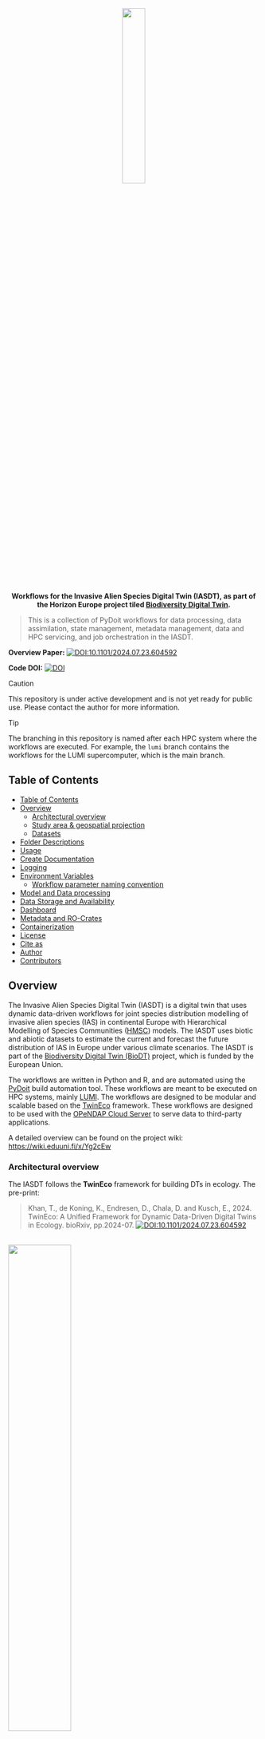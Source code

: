  <div align="center" style="text-align:center">
  <img width="30%" src="assets/biodt.png" />
  <br/>
  <b>Workflows for the Invasive Alien Species Digital Twin (IASDT), as part of the Horizon Europe project tiled <a href="https://biodt.eu">Biodiversity Digital Twin</a>.</b>  
</div>

> This is a collection of PyDoit workflows for data processing, data assimilation, state management, metadata management, data and HPC servicing, and job orchestration in the IASDT.

**Overview Paper:** [![DOI:10.1101/2024.07.23.604592](http://img.shields.io/badge/DOI-10.1101/2024.07.23.604592-323F23.svg)](https://doi.org/10.3897/rio.10.e124579) 

**Code DOI:** [![DOI](https://zenodo.org/badge/DOI/10.5281/zenodo.14756907.svg)](https://doi.org/10.5281/zenodo.14756907)



>[!CAUTION]
>This repository is under active development and is not yet ready for public use. Please contact the author for more information.

>[!TIP]
> The branching in this repository is named after each HPC system where the workflows are executed. For example, the `lumi` branch contains the workflows for the LUMI supercomputer, which is the main branch.

## Table of Contents

- [Table of Contents](#table-of-contents)
- [Overview](#overview)
  - [Architectural overview](#architectural-overview)
  - [Study area \& geospatial projection](#study-area--geospatial-projection)
  - [Datasets](#datasets)
- [Folder Descriptions](#folder-descriptions)
- [Usage](#usage)
- [Create Documentation](#create-documentation)
- [Logging](#logging)
- [Environment Variables](#environment-variables)
  - [Workflow parameter naming convention](#workflow-parameter-naming-convention)
- [Model and Data processing](#model-and-data-processing)
- [Data Storage and Availability](#data-storage-and-availability)
- [Dashboard](#dashboard)
- [Metadata and RO-Crates](#metadata-and-ro-crates)
- [Containerization](#containerization)
- [License](#license)
- [Cite as](#cite-as)
- [Author](#author)
- [Contributors](#contributors)

## Overview

The Invasive Alien Species Digital Twin (IASDT) is a digital twin that uses dynamic data-driven workflows for joint species distribution modelling of invasive alien species (IAS) in continental Europe with Hierarchical Modelling of Species Communities ([HMSC](https://www.helsinki.fi/en/researchgroups/statistical-ecology/software/hmsc)) models. The IASDT uses biotic and abiotic datasets to estimate the current and forecast the future distribution of IAS in Europe under various climate scenarios. The IASDT is part of the [Biodiversity Digital Twin (BioDT)](https://biodt.eu) project, which is funded by the European Union.

The workflows are written in Python and R, and are automated using the [PyDoit](https://pydoit.org) build automation tool. These workflows are meant to be executed on HPC systems, mainly [LUMI](https://lumi-supercomputer.eu). The workflows are designed to be modular and scalable based on the [TwinEco](#architectural-overview) framework. These workflows are designed to be used with the [OPeNDAP Cloud Server](#data-storage-and-availability) to serve data to third-party applications.

A detailed overview can be found on the project wiki: https://wiki.eduuni.fi/x/Yg2cEw

### Architectural overview

The IASDT follows the **TwinEco** framework for building DTs in ecology. The pre-print:

>Khan, T., de Koning, K., Endresen, D., Chala, D. and Kusch, E., 2024. TwinEco: A Unified Framework for Dynamic Data-Driven Digital Twins in Ecology. bioRxiv, pp.2024-07. [![DOI:10.1101/2024.07.23.604592](http://img.shields.io/badge/DOI-10.1101/2024.07.23.604592-323F23.svg)](https://doi.org/10.1101/2024.07.23.604592)

<br/>
<centre>
<img src="assets/IASDT-dataflow-components.png"  width="50%" style="align:center"/>
</centre>
<br/>


**Figure 1:** An overview of the Invasive Alien Species Digital Twin (IASDT) components. 1) Dynamic Data-Driven Application Systems (DDDAS) based workflows listen for changes in data sources (1.a. feedback loops), pull and process required data (1.b. data processing), merge and reconcile new and old data (1.c. data assimilation), version datasets and add metadata (1.d. state + FAIR metadata management), and transfer updated datasets (data + log files) to a data server (1.e. data servicing). 2) OPeNDAP Cloud Server services the datasets from the previous component and provides an interface to all IASDT data (input, output, metadata, and log files). The server also serves as an interface for third-party applications to access information contained in the IASDT. 3) IAS Joint Species Distribution Model is the modelling block of IASDT that uses input data to estimate gridded IAS numbers per habitat type. 4) IASDT dashboard presents aggregated results of IASDT in a simplified and intuitive manner to BioDT users and stakeholders and serves as a communication tool.

### Study area & geospatial projection

<centre>
<img src="assets/CHELSA-studyarea.jpeg" width="50%"/>
</centre>
<br/>

**Figure 2:** Study area is defined as the area of the [EEA Reference Grid](https://www.eea.europa.eu/en/datahub/datahubitem-view/3c362237-daa4-45e2-8c16-aaadfb1a003b). The study area is divided into 10x10 km grid cells. The grid cells are projected in the [ETRS89-LAEA projection](https://epsg.io/3035) (EPSG:3035).

### Datasets

| Data                                                                                         | Spatial resolution                                                           | Temporal resolution    | Details                                                                                                                                                                                                                                                                                                | Source                                                                                                                                                                                                                                                                                                                                                                                                                                                                                                                                                                                                                                                                                                                                                                                                  |
| -------------------------------------------------------------------------------------------- | ---------------------------------------------------------------------------- | ---------------------- | ------------------------------------------------------------------------------------------------------------------------------------------------------------------------------------------------------------------------------------------------------------------------------------------------------ | ------------------------------------------------------------------------------------------------------------------------------------------------------------------------------------------------------------------------------------------------------------------------------------------------------------------------------------------------------------------------------------------------------------------------------------------------------------------------------------------------------------------------------------------------------------------------------------------------------------------------------------------------------------------------------------------------------------------------------------------------------------------------------------------------------- |
| Reference grid                                                                               | 10 km                                                                        | \---                   | The European Environment Agency's (EEA) reference grid at 10 km resolution at Lambert Azimuthal Equal Area projection (EPSG:3035). All data listed below were processed into this reference grid.                                                                                                      | https://www.eea.europa.eu/en/datahub/datahubitem-view/3c362237-daa4-45e2-8c16-aaadfb1a003b                                                                                                                                                                                                                                                                                                                                                                                                                                                                                                                                                                                                                                                                                                              |
| Species observations                                                                         | Global Biodiversity Information Facility (GBIF)                              | points                 | \> 1981                                                                                                                                                                                                                                                                                                | The most up-to-date version of occurrence data is dynamically downloaded from GBIF using the rgbif R package (Chamberlain et al. 2023) (> 8 million occurrences, March 2024; Figure 2a). Doubtful occurrences and occurrences with high spatial uncertainty are excluded.                                                                                                                                                                                                                                                                                                                                                                                                                                                                                                                               | https://www.gbif.org/ |
| European Alien Species Information Network (EASIN)                                           | points                                                                       | \> 1981                | EASIN provides spatial data on 14,000 alien species. Species occurrences were downloaded using EASIN's API. Thirty-four partners shared their data with EASIN (including GBIF). Only non-GBIF data from EASIN were considered in the models (> 692 K observations for 483 IAS; March 2024; Figure 2b). | European Commission - Joint Research Centre - European Alien Species Information Network (EASIN) https://easin.jrc.ec.europa.eu/                                                                                                                                                                                                                                                                                                                                                                                                                                                                                                                                                                                                                                                                        |
| Integrated European Long-Term Ecosystem, Critical Zone and socio-ecological Research (eLTER) | points                                                                       | \> 1981                | eLTER is a network of sites collecting ecological data for long-term research within the EU. Vegetation data from 137 eLTER sites were processed and homogenised. The final eLTER dataset comprises 5,265 observations from 46 sites, representing 110 IAS (Figure 2c).                                | https://elter-ri.eu/                                                                                                                                                                                                                                                                                                                                                                                                                                                                                                                                                                                                                                                                                                                                                                                    |
| Habitat information                                                                          | Corine Land Cover (CLC)                                                      | 100 m                  | 2017-2018                                                                                                                                                                                                                                                                                              | CLC dataset is a pan-European land-cover and land-use inventory with 44 thematic classes, ranging from broad forested areas to individual vineyards. We are currently using V2020_20u1 of CLC data, but the data workflow is flexible to use future versions of CLC data.                                                                                                                                                                                                                                                                                                                                                                                                                                                                                                                               | https://land.copernicus.eu/en/products/corine-land-cover |
| Climate data                                                                                 | Climatologies at high resolution for the Earth’s land surface areas (CHELSA) | 30 arc seconds; ~ 1 km | 1981–20102011–20402041–20702071–2100                                                                                                                                                                                                                                                                   | CHELSA provides global high-resolution data on various environmental variables currently and in different future climate scenarios. Six ecologically meaningful and low-correlated bioclimatic variables are used in the models-        temperature seasonality (bio4)-        mean daily minimum air temperature of the coldest month (bio6)-        mean daily mean air temperatures of the wettest quarter (bio8)-        annual precipitation amount (bio12)-        precipitation seasonality (bio15)-        mean monthly precipitation amount of the warmest quarter (bio18)In addition to current climate conditions, there are nine options for multiple climate CMIP6 models (3 shared socioeconomic pathways [ssp126 - ssp370 - ssp585] × 3 time slots [2011-2040 - 2041-2070 - 2071-2100]). | Karger et al. (2018), Karger et al. (2017)https://chelsa-climate.org/ |
|  Road intensity                                                                              | lines                                                                        | most recent            | The total length of roads per grid cell was computed from the most recent version of the GRIP (Global Roads Inventory Project) global roads database.                                                                                                                                                  | Meijer et al. (2018)https://www.globio.info/download-grip-dataset                                                                                                                                                                                                                                                                                                                                                                                                                                                                                                                                                                                                                                                                                                                                       |
|  Railway intensity                                                                           | lines                                                                        | most recent            | The total length of railways per grid cell was computed from the most recent version of OpenRailwayMap.                                                                                                                                                                                                | https://www.openrailwaymap.org/                                                                                                                                                                                                                                                                                                                                                                                                                                                                                                                                                                                                                                                                                                                                                                         |
|  Sampling bias                                                                               | points                                                                       | \> 1981                | The total number of vascular plant observations per grid cell in the GBIF database was computed (> 230 million occurrences, March 2024).                                                                                                                                                               | https://www.gbif.org/                                                                                                                                                                                                                                                                                                                                                                                                                                                                                                                                                                                                                                                                                                                                                                                   |

## Folder Descriptions

- assets/ --> static assets (images, videos, etc.)
- datasets/ --> datasets divided into `raw`, `interim`, and `processed` sub-folders
- docs/ --> software documentation
- logs/ --> logs for workflow runs
- notebooks/ --> jupyter notebooks as playground and testing environment
- references/ --> reference files
- workflows/ --> Pydoit workflows
  - feedbackloop --> feedback loop tasks for "listening" to data changes and downloading datasets
  - process --> data processing tasks
  - state --> state management tasks
  - service --> downstream data servicing and HPC management tasks
  - dodo.py --> Main entry point for Pydoit workflows

## Usage

- Clone the repository to your local or cloud development environment.
- Create and configure the `.env` file with the necessary credentials and settings.
- Install all dependencies from `requirements.txt` and `renv.lock` files.
- Use the workflow directory as the current working directory.
- Run the following command in the CLI for listing available tasks: `pydoit list`
- Run all tasks and actions with pydoit command or individual - tasks using `pydoit <task-name>` command in a shell.
- Parallel task execution can be enabled by running the command `doit -n 4` (n defines the number of cores to attach to pydoit runtime).

Alternatively, simply run the following command from the root fodler to run all tasks:

```bash
bash entry.sh
```

## Create Documentation

Run the following code to create Sphinx documentation.

```
cd docs
make html
```

## Logging

> LUMI timestamps are in Finnish time

IASDT Workflows use Unix styled logging with the following logging levels:

- Warning: Warning logs
- Info: Informational logs
- Debug: Debugging logs
- Error: Errors
- Critical: Critical errors

Logging is mostly done using the `logging` module in Python. However, some tasks use `R` where scripts are submitted to the HPC slurm queue. In such cases, the logs will be stored to `.out` and `.err` files in the `logs` directory.

## Environment Variables

### Workflow parameter naming convention

The IASDT workflows use environment variables to pass parameters to the workflows. This convention is defined in the `references/parameter_naming_conventions.txt`file. The naming convention for the environment variables is as follows:

**Workflow layers**

- FL=Feedback loop
- DP=Data Processing
- DA=Data Assimilation
- SM=State Management
- MM=Metadata Management
- DS=Data Servicing
- MC=Model Communication

**Programming languages and tools**

- R=R Lang
- Py=Python Lang
- Do=Docker
- PyDo=PyDoit

**Convention**

`<layer>_<programming tools>_<data source>_<parameter name>=<parameter value>`

**Example**

DP_R_CHELSA_Gridsize=10

All the required environment variables can be found in the [`references/env-var-list.csv`](references/env-var-list.csv) file.

## Model and Data processing

The model and data processing code is developed separately in a R package called `IASDT.R`. The R package can be found in the [IASDT.R](https://github.com/BioDT/IASDT.R) Github repository. 

**IASDT.R package:** https://github.com/BioDT/IASDT.R

## Data Storage and Availability

The IASDT uses a custom built and hosted Open-source Project for a Network Data Access Protocol (OPeNDAP) Catalog to serve data to any application. The OPeNDAP Catalog is hosted on a virtual machine (VM). The OPeNDAP Catalog is used to serve data to third-party applications, such as the IASDT [dashboard](#dashboard), and provides an interface for users to access input/output data stored in the IASDT.

The OPenDAP Catalog clones some defined data from the HPC into a VM using Docker and serves it using the Data Access Protocol (DAP), which is a defined data model for accessing remote scientific datasets. The magic here is that DAP allows users to query subsets of the data files, while automatically giving variable-level access ([see example](http://opendap.biodt.eu/sample/nc/coads_climatology.nc.html)), and automatically assigning metadata to the contents of each file ([see example](http://134.94.199.14/sample/nc/coads_climatology.nc.das)).

- **Opendap Catalog Link:** http://opendap.biodt.eu/
- **Opendap Catalog documentation:** https://khant.pages.ufz.de/opendap/chapters/concept/opendap.html
- **Opendap Catalog code:** https://git.ufz.de/khant/opendap

## Dashboard

The IASDT dashbaord is created using RShiny, and is linked to the DT OpenDAP server. The dashboard will be used to present the results of the IASDT to users and stakeholders in a simplified and intuitive manner. 

- **Dashboard code:** https://github.com/allantsouza/IAS-pDT-BioDT-web-app
- **Dashboard link:** https://allantsouza.shinyapps.io/IAS-pDT-BioDT-web-app/

**Sample screenshot:**

<centre>
<img src="assets/dashboard.png" width="70%"/>
</centre>


## Metadata and RO-Crates

The IASDT uses the Research Object Crate (RO-Crate) metadata standard to describe the data and workflows. The RO-Crate metadata standard is a community-driven specification for packaging research data with associated metadata. The RO-Crate metadata standard is designed to be machine-readable and human-readable, and it is designed to be used with a wide range of research data types, including datasets, software, and workflows.

We will use the [PyDidIt software](https://github.com/BioDT/pydidit) (developed in-house) for generating workflow crates and the RO-Crate Python library for generating RO-Crate metadata for the data. The RO-Crate metadata will be stored in the same directory as the data, and it will be used to describe the data and the workflows that generated the data.

- **RO-Crate documentation:** https://www.researchobject.org/ro-crate/
- **RO-Crate Python library:** https://pypi.org/project/ro-crate/

## Containerization 

Parts of the IASDT (specifically modelling) are containerized using Singularity containers. The containers are built using the Singularity containerization software and are used to package the IASDT modelling code and dependencies. The containers are used to run the IASDT modelling code on the HPC system, and they are used to ensure that the code runs in a consistent environment across different systems.

- **Singularity documentation:** https://sylabs.io/guides/3.7/user-guide/
- **Container template (HMSC-HPC)**: https://github.com/BioDT/hmsc-container
- **Container template (R)**: https://git.ufz.de/biodt/iasdt-modelling-containers

## License

## Cite as

```bibtex
@misc{biodt_iasdt_2025,
  author       = {Khan, Taimur},
  title        = {BioDT: Invasive Alien Species Digital Twin (IASDT) Workflows},
  year         = {2025},
  month        = {02},
  note         = {Biodiveristy Digital Twin (BioDT), Funded by the European Union }
  doi          = {10.5281/zenodo.14756907},
}
```

## Author

- [Taimur Khan](mailto:taimur.khan@ufz.de), Helmholtz centre for environmental research - UFZ | **Workflows, Architecture, HPC, Data Processing, Containerization, Opendap server**

## Contributors

- [Ahmed El-Gabbas](mailto:ahmed.el-gabbas@ufz.de), Helmholtz centre for environmental research - UFZ | **IASDT.R, Modelling, Data Processing**
- [Dylan Kierans](), German Climate Computing Center (DKRZ)  | **Containerization**
- [Julian Lopez Gordillo](mailto:julian.lopezgordillo@naturalis.nl), Naturalis Biodiversity Center | **Metadata and RO-Crates**
- [Oliver Wooland](mailto:oliver.woolland@manchester.ac.uk), University of Manchester | **RO-Crates(Pydidit)**
- [Allan Souza](mailto:allan.souza@helsinki.fi), Institute for Atmospheric and Earth System Research INAR | **Dashboard**
- [Tuomas Rossi](mailto:tuomas.rossi@csc.fi) , CSC – IT Center for Science Ltd. | **HPC, Containerization**
- [Jakub Konvicka](mailto:jakub.konvicka@vsb.cz), IT4Innovations | **HPC (LEXIS)**




